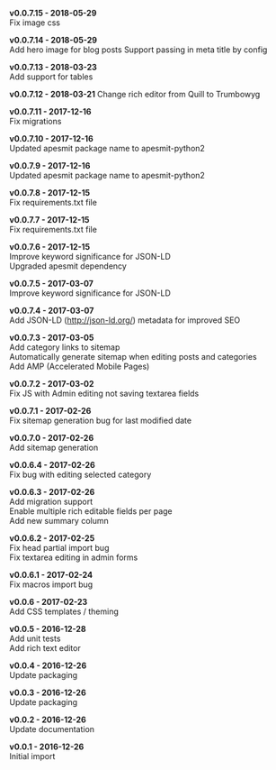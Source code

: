 __v0.0.7.15 - 2018-05-29__  
Fix image css

__v0.0.7.14 - 2018-05-29__  
Add hero image for blog posts
Support passing in meta title by config

__v0.0.7.13 - 2018-03-23__  
Add support for tables

__v0.0.7.12 - 2018-03-21__
Change rich editor from Quill to Trumbowyg  

__v0.0.7.11 - 2017-12-16__  
Fix migrations

__v0.0.7.10 - 2017-12-16__  
Updated apesmit package name to apesmit-python2

__v0.0.7.9 - 2017-12-16__  
Updated apesmit package name to apesmit-python2

__v0.0.7.8 - 2017-12-15__  
Fix requirements.txt file

__v0.0.7.7 - 2017-12-15__  
Fix requirements.txt file

__v0.0.7.6 - 2017-12-15__  
Improve keyword significance for JSON-LD  
Upgraded apesmit dependency

__v0.0.7.5 - 2017-03-07__  
Improve keyword significance for JSON-LD

__v0.0.7.4 - 2017-03-07__  
Add JSON-LD (http://json-ld.org/) metadata for improved SEO 

__v0.0.7.3 - 2017-03-05__  
Add category links to sitemap  
Automatically generate sitemap when editing posts and categories  
Add AMP (Accelerated Mobile Pages)  

__v0.0.7.2 - 2017-03-02__  
Fix JS with Admin editing not saving textarea fields

__v0.0.7.1 - 2017-02-26__  
Fix sitemap generation bug for last modified date

__v0.0.7.0 - 2017-02-26__  
Add sitemap generation

__v0.0.6.4 - 2017-02-26__  
Fix bug with editing selected category

__v0.0.6.3 - 2017-02-26__  
Add migration support    
Enable multiple rich editable fields per page  
Add new summary column 

__v0.0.6.2 - 2017-02-25__  
Fix head partial import bug  
Fix textarea editing in admin forms

__v0.0.6.1 - 2017-02-24__  
Fix macros import bug 

__v0.0.6 - 2017-02-23__  
Add CSS templates / theming  

__v0.0.5 - 2016-12-28__  
Add unit tests  
Add rich text editor

__v0.0.4 - 2016-12-26__  
Update packaging

__v0.0.3 - 2016-12-26__  
Update packaging

__v0.0.2 - 2016-12-26__  
Update documentation

__v0.0.1 - 2016-12-26__  
Initial import
